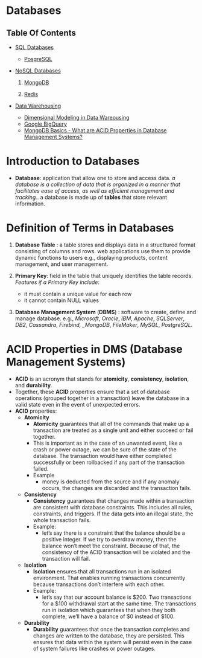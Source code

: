 # Databases

## Table Of Contents

- [SQL Databases]()
  - [PosgreSQL]()
- [NoSQL Databases](https://github.com/nyangweso-rodgers/My-Databases/tree/main/NoSQL-Databases)

  1. [MongoDB](https://github.com/nyangweso-rodgers/My-Databases/tree/main/MongoDB)

  2. [Redis](https://github.com/nyangweso-rodgers/My-Databases)

- [Data Warehousing](https://github.com/nyangweso-rodgers/My-Databases/tree/main/Data-Warehouse)
  - [Dimensional Modeling in Data Wareousing](https://github.com/nyangweso-rodgers/My-Databases/tree/main/Data-Warehouse/Dimensional-Modeling-in-Data-Warehousing)
  - [Google BigQuery](https://github.com/nyangweso-rodgers/My-Databases/tree/main/Data-Warehouse/Google-BigQuery)
  - [MongoDB Basics - What are ACID Properties in Database Management Systems?](https://www.mongodb.com/basics/acid-transactions)

# Introduction to Databases

- **Database**: application that allow one to store and access data. _a database is a collection of data that is organized in a manner that facilitates ease of access, as well as efficient management and tracking._. a database is made up of **tables** that store relevant information.

# Definition of Terms in Databases

1. **Database Table** : a table stores and displays data in a structtured format consisting of columns and rows. web applications use them to provide dynamic functions to users e.g., displaying products, content management, and user management.

2. **Primary Key**: field in the table that uniquely identifies the table records. _Features if a Primary Key include_:
   - it must contain a unique value for each row
   - it cannot contain NULL values
3. **Database Management System** (**DBMS**) : software to create, define and manage database. e.g., _Microsoft_, _Oracle_, _IBM_, _Apache_, _SQLServer_, _DB2_, _Cassandra_, _Firebind, \_MongoDB_, _FileMaker_, _MySQL_, _PostgreSQL_.

# ACID Properties in DMS (Database Management Systems)

- **ACID** is an acronym that stands for **atomicity**, **consistency**, **isolation**, and **durability**.
- Together, these **ACID** properties ensure that a set of database operations (grouped together in a transaction) leave the database in a valid state even in the event of unexpected errors.
- **ACID** properties:
  - **Atomicity**
    - **Atomicity** guarantees that all of the commands that make up a transaction are treated as a single unit and either succeed or fail together.
    - This is important as in the case of an unwanted event, like a crash or power outage, we can be sure of the state of the database. The transaction would have either completed successfully or been rollbacked if any part of the transaction failed.
    - Example
      - money is deducted from the source and if any anomaly occurs, the changes are discarded and the transaction fails.
  - **Consistency**
    - **Consistency** guarantees that changes made within a transaction are consistent with database constraints. This includes all rules, constraints, and triggers. If the data gets into an illegal state, the whole transaction fails.
    - Example:
      - let’s say there is a constraint that the balance should be a positive integer. If we try to overdraw money, then the balance won’t meet the constraint. Because of that, the consistency of the ACID transaction will be violated and the transaction will fail.
  - **Isolation**
    - **Isolation** ensures that all transactions run in an isolated environment. That enables running transactions concurrently because transactions don’t interfere with each other.
    - Example:
      - let’s say that our account balance is $200. Two transactions for a $100 withdrawal start at the same time. The transactions run in isolation which guarantees that when they both complete, we’ll have a balance of $0 instead of $100.
  - **Durability**
    - **Durability** guarantees that once the transaction completes and changes are written to the database, they are persisted. This ensures that data within the system will persist even in the case of system failures like crashes or power outages.
